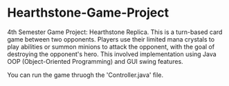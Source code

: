 # Hearthstone-Game-Project
4th Semester Game Project: Hearthstone Replica.
This is a turn-based card game between two opponents. 
Players use their limited mana crystals to play abilities or summon minions to attack the opponent, with the goal of destroying the opponent's hero. 
This involved implementation using Java OOP (Object-Oriented Programming) and GUI swing features.


You can run the game thruogh the 'Controller.java' file.
